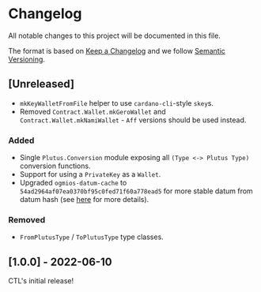# Changelog

All notable changes to this project will be documented in this file.

The format is based on [Keep a Changelog](https://keepachangelog.com/en/1.0.0/) and we follow [Semantic Versioning](https://semver.org/spec/v2.0.0.html).

## [Unreleased]

- `mkKeyWalletFromFile` helper to use `cardano-cli`-style `skey`s.
- Removed `Contract.Wallet.mkGeroWallet` and `Contract.Wallet.mkNamiWallet` - `Aff` versions should be used instead.

### Added

- Single `Plutus.Conversion` module exposing all `(Type <-> Plutus Type)` conversion functions.
- Support for using a `PrivateKey` as a `Wallet`.
- Upgraded `ogmios-datum-cache` to `54ad2964af07ea0370bf95c0fed71f60a778ead5` for more stable datum from datum hash (see [here](https://github.com/Plutonomicon/cardano-transaction-lib/issues/526) for more details).

### Removed

- `FromPlutusType` / `ToPlutusType` type classes.

## [1.0.0] - 2022-06-10

CTL's initial release!
